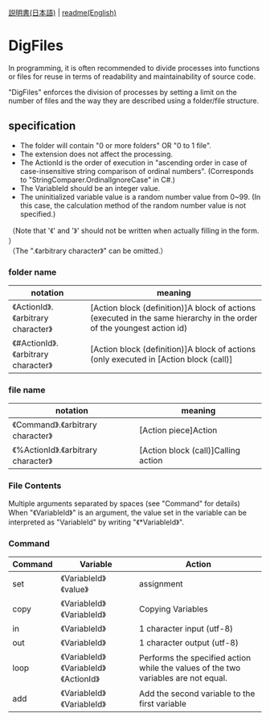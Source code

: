 [説明書(日本語)](https://github.com/yamaserif/DigFiles/blob/main/README_jp.md) | [readme(English)](https://github.com/yamaserif/DigFiles/blob/main/README.md)

# DigFiles
In programming, it is often recommended to divide processes into functions or files for reuse in terms of readability and maintainability of source code. 

"DigFiles" enforces the division of processes by setting a limit on the number of files and the way they are described using a folder/file structure.

## specification
- The folder will contain "0 or more folders" OR "0 to 1 file". 
- The extension does not affect the processing. 
- The ActionId is the order of execution in "ascending order in case of case-insensitive string comparison of ordinal numbers". (Corresponds to "StringComparer.OrdinalIgnoreCase" in C#.)   
- The VariableId should be an integer value.
- The uninitialized variable value is a random number value from 0~99. (In this case, the calculation method of the random number value is not specified.)

（Note that '《' and '》' should not be written when actually filling in the form. ）  
（The ".《arbitrary character》" can be omitted.） 
 
### folder name 
|  notation                            |  meaning                                                                                                              |
| ------------------------------------ | --------------------------------------------------------------------------------------------------------------------- |
| 《ActionId》.《arbitrary character》  | [Action block (definition)]A block of actions (executed in the same hierarchy in the order of the youngest action id) |
| 《#ActionId》.《arbitrary character》 | [Action block (definition)]A block of actions (only executed in [Action block (call)]                                 |
 
### file name 
|  notation                            |  meaning                            |
| ------------------------------------ | ----------------------------------- |
| 《Command》.《arbitrary character》   | [Action piece]Action                |
| 《%ActionId》.《arbitrary character》 | [Action block (call)]Calling action |

### File Contents 
Multiple arguments separated by spaces (see "Command" for details)  
When "《VariableId》" is an argument, the value set in the variable can be interpreted as "VariableId" by writing "《*VariableId》".
 
### Command         
|  Command |  Variable                                |  Action                                                                            |
| -------- | ---------------------------------------- | ---------------------------------------------------------------------------------- |
| set      | 《VariableId》 《value》                  | assignment                                                                         |
| copy     | 《VariableId》 《VariableId》             | Copying Variables                                                                  |
| in       | 《VariableId》                            | 1 character input (utf-8)                                                          |
| out      | 《VariableId》                            | 1 character output (utf-8)                                                         |
| loop     | 《VariableId》 《VariableId》 《ActionId》 | Performs the specified action while the values of the two variables are not equal. |
| add      | 《VariableId》 《VariableId》              | Add the second variable to the first variable                                      |
